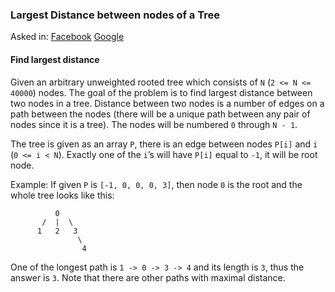 ### Largest Distance between nodes of a Tree

Asked in: [Facebook](#) [Google](#)

#### Find largest distance
Given an arbitrary unweighted rooted tree which consists of `N` (`2 <= N <= 40000`) nodes. The goal of the problem is to find largest distance between two nodes in a tree. Distance between two nodes is a number of edges on a path between the nodes (there will be a unique path between any pair of nodes since it is a tree). The nodes will be numbered `0` through `N - 1`.

The tree is given as an array `P`, there is an edge between nodes `P[i]` and `i` (`0 <= i < N`). Exactly one of the `i`’s will have `P[i]` equal to `-1`, it will be root node.

Example: If given `P` is `[-1, 0, 0, 0, 3]`, then node `0` is the root and the whole tree looks like this:
```
          0
       /  |  \
      1   2   3
               \
                4
```

One of the longest path is `1 -> 0 -> 3 -> 4` and its length is `3`, thus the answer is `3`. Note that there are other paths with maximal distance.
